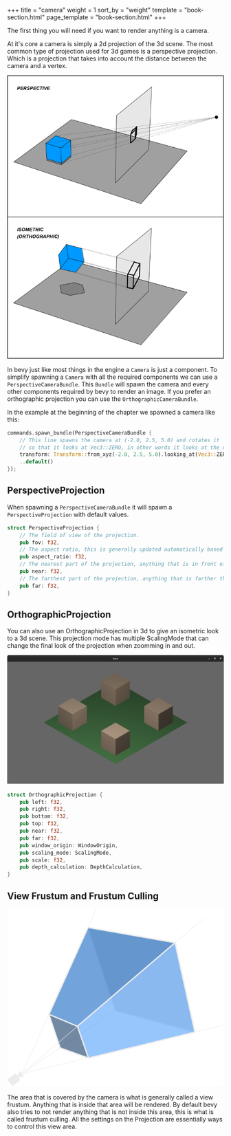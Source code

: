 +++
title = "camera"
weight = 1
sort_by = "weight"
template = "book-section.html"
page_template = "book-section.html"
+++

<!-- Should this be in it's own section not nested under 3d or should the 2d section cover the Orthographic camera? -->

The first thing you will need if you want to render anything is a camera.

At it's core a camera is simply a 2d projection of the 3d scene. The most common type of projection used for 3d games is a perspective projection. Which is a projection that takes into account the distance between the camera and a vertex.

[![camera projection](Various_projections_of_cube_above_plane.svg)](https://en.wikipedia.org/wiki/3D_projection#/media/File:Various_projections_of_cube_above_plane.svg)

In bevy just like most things in the engine a `Camera` is just a component. To simplify spawning a `Camera` with all the required components we can use a `PerspectiveCameraBundle`. This `Bundle` will spawn the camera and every other components required by bevy to render an image. If you prefer an orthographic projection you can use the `OrthographicCameraBundle`.

In the example at the beginning of the chapter we spawned a camera like this:

```rust
commands.spawn_bundle(PerspectiveCameraBundle {
    // This line spawns the camera at (-2.0, 2.5, 5.0) and rotates it
    // so that it looks at Vec3::ZERO, in other words it looks at the origin.
    transform: Transform::from_xyz(-2.0, 2.5, 5.0).looking_at(Vec3::ZERO, Vec3::Y),
    ..default()
});
```

## PerspectiveProjection

When spawning a `PerspectiveCameraBundle` it will spawn a `PerspectiveProjection` with default values.

```rust
struct PerspectiveProjection {
    // The field of view of the projection.
    pub fov: f32,
    // The aspect ratio, this is generally updated automatically based on the size of the window.
    pub aspect_ratio: f32,
    // The nearest part of the projection, anything that is in front of this plane will not be rendered by the camera.
    pub near: f32,
    // The farthest part of the projection, anything that is farther than this plane will not be rendered by the camera.
    pub far: f32,
}
```

## OrthographicProjection

You can also use an OrthographicProjection in 3d to give an isometric look to a 3d scene. This projection mode has multiple ScalingMode that can change the final look of the projection when zoomming in and out.

<!-- TODO this image needs to be scaled down a lot -->
![ortho_3d](ortho_3d.png)

```rust
struct OrthographicProjection {
    pub left: f32,
    pub right: f32,
    pub bottom: f32,
    pub top: f32,
    pub near: f32,
    pub far: f32,
    pub window_origin: WindowOrigin,
    pub scaling_mode: ScalingMode,
    pub scale: f32,
    pub depth_calculation: DepthCalculation,
}
```

## View Frustum and Frustum Culling

[![view frustum](ViewFrustum.svg)](https://en.wikipedia.org/wiki/Viewing_frustum#/media/File:ViewFrustum.svg)

The area that is covered by the camera is what is generally called a view frustum. Anything that is inside that area will be rendered. By default bevy also tries to not render anything that is not inside this area, this is what is called frustum culling. All the settings on the Projection are essentially ways to control this view area.
